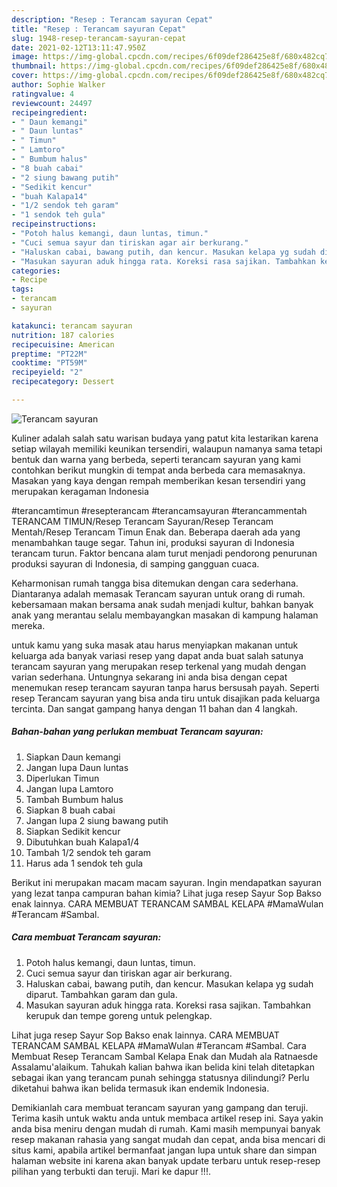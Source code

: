 ```yaml
---
description: "Resep : Terancam sayuran Cepat"
title: "Resep : Terancam sayuran Cepat"
slug: 1948-resep-terancam-sayuran-cepat
date: 2021-02-12T13:11:47.950Z
image: https://img-global.cpcdn.com/recipes/6f09def286425e8f/680x482cq70/terancam-sayuran-foto-resep-utama.jpg
thumbnail: https://img-global.cpcdn.com/recipes/6f09def286425e8f/680x482cq70/terancam-sayuran-foto-resep-utama.jpg
cover: https://img-global.cpcdn.com/recipes/6f09def286425e8f/680x482cq70/terancam-sayuran-foto-resep-utama.jpg
author: Sophie Walker
ratingvalue: 4
reviewcount: 24497
recipeingredient:
- " Daun kemangi"
- " Daun luntas"
- " Timun"
- " Lamtoro"
- " Bumbum halus"
- "8 buah cabai"
- "2 siung bawang putih"
- "Sedikit kencur"
- "buah Kalapa14"
- "1/2 sendok teh garam"
- "1 sendok teh gula"
recipeinstructions:
- "Potoh halus kemangi, daun luntas, timun."
- "Cuci semua sayur dan tiriskan agar air berkurang."
- "Haluskan cabai, bawang putih, dan kencur. Masukan kelapa yg sudah diparut. Tambahkan garam dan gula."
- "Masukan sayuran aduk hingga rata. Koreksi rasa sajikan. Tambahkan kerupuk dan tempe goreng untuk pelengkap."
categories:
- Recipe
tags:
- terancam
- sayuran

katakunci: terancam sayuran 
nutrition: 187 calories
recipecuisine: American
preptime: "PT22M"
cooktime: "PT59M"
recipeyield: "2"
recipecategory: Dessert

---
```



![Terancam sayuran](https://img-global.cpcdn.com/recipes/6f09def286425e8f/680x482cq70/terancam-sayuran-foto-resep-utama.jpg)

Kuliner adalah salah satu warisan budaya yang patut kita lestarikan karena setiap wilayah memiliki keunikan tersendiri, walaupun namanya sama tetapi bentuk dan warna yang berbeda, seperti terancam sayuran yang kami contohkan berikut mungkin di tempat anda berbeda cara memasaknya. Masakan yang kaya dengan rempah memberikan kesan tersendiri yang merupakan keragaman Indonesia

#terancamtimun #resepterancam #terancamsayuran #terancammentah TERANCAM TIMUN/Resep Terancam Sayuran/Resep Terancam Mentah/Resep Terancam Timun Enak dan. Beberapa daerah ada yang menambahkan tauge segar. Tahun ini, produksi sayuran di Indonesia terancam turun. Faktor bencana alam turut menjadi pendorong penurunan produksi sayuran di Indonesia, di samping gangguan cuaca.

Keharmonisan rumah tangga bisa ditemukan dengan cara sederhana. Diantaranya adalah memasak Terancam sayuran untuk orang di rumah. kebersamaan makan bersama anak sudah menjadi kultur, bahkan banyak anak yang merantau selalu membayangkan masakan di kampung halaman mereka.

untuk kamu yang suka masak atau harus menyiapkan makanan untuk keluarga ada banyak variasi resep yang dapat anda buat salah satunya terancam sayuran yang merupakan resep terkenal yang mudah dengan varian sederhana. Untungnya sekarang ini anda bisa dengan cepat menemukan resep terancam sayuran tanpa harus bersusah payah.
Seperti resep Terancam sayuran yang bisa anda tiru untuk disajikan pada keluarga tercinta. Dan sangat gampang hanya dengan 11 bahan dan 4 langkah.


<!--inarticleads1-->

##### Bahan-bahan yang perlukan membuat Terancam sayuran:

1. Siapkan  Daun kemangi
1. Jangan lupa  Daun luntas
1. Diperlukan  Timun
1. Jangan lupa  Lamtoro
1. Tambah  Bumbum halus
1. Siapkan 8 buah cabai
1. Jangan lupa 2 siung bawang putih
1. Siapkan Sedikit kencur
1. Dibutuhkan buah Kalapa1/4
1. Tambah 1/2 sendok teh garam
1. Harus ada 1 sendok teh gula


Berikut ini merupakan macam macam sayuran. Ingin mendapatkan sayuran yang lezat tanpa campuran bahan kimia? Lihat juga resep Sayur Sop Bakso enak lainnya. CARA MEMBUAT TERANCAM SAMBAL KELAPA #MamaWulan #Terancam #Sambal. 

<!--inarticleads2-->

##### Cara membuat  Terancam sayuran:

1. Potoh halus kemangi, daun luntas, timun.
1. Cuci semua sayur dan tiriskan agar air berkurang.
1. Haluskan cabai, bawang putih, dan kencur. Masukan kelapa yg sudah diparut. Tambahkan garam dan gula.
1. Masukan sayuran aduk hingga rata. Koreksi rasa sajikan. Tambahkan kerupuk dan tempe goreng untuk pelengkap.


Lihat juga resep Sayur Sop Bakso enak lainnya. CARA MEMBUAT TERANCAM SAMBAL KELAPA #MamaWulan #Terancam #Sambal. Cara Membuat Resep Terancam Sambal Kelapa Enak dan Mudah ala Ratnaesde Assalamu&#39;alaikum. Tahukah kalian bahwa ikan belida kini telah ditetapkan sebagai ikan yang terancam punah sehingga statusnya dilindungi? Perlu diketahui bahwa ikan belida termasuk ikan endemik Indonesia. 

Demikianlah cara membuat terancam sayuran yang gampang dan teruji. Terima kasih untuk waktu anda untuk membaca artikel resep ini. Saya yakin anda bisa meniru dengan mudah di rumah. Kami masih mempunyai banyak resep makanan rahasia yang sangat mudah dan cepat, anda bisa mencari di situs kami, apabila artikel bermanfaat jangan lupa untuk share dan simpan halaman website ini karena akan banyak update terbaru untuk resep-resep pilihan yang terbukti dan teruji. Mari ke dapur !!!. 
